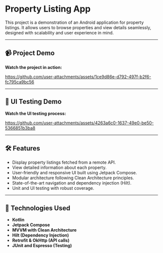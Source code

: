 # Property Listing App  

This project is a demonstration of an Android application for property listings. It allows users to browse properties and view details seamlessly, designed with scalability and user experience in mind.

---

## 📹 **Project Demo**  
**Watch the project in action:**  

https://github.com/user-attachments/assets/1ce9d86e-d792-497f-b2f6-fc795ca9bc56



---

## 🧪 **UI Testing Demo**  
**Watch the UI testing process:**  

https://github.com/user-attachments/assets/4263a6c0-1637-49e0-be50-5366851b3ba8




---

## 🛠️ **Features**  
- Display property listings fetched from a remote API.  
- View detailed information about each property.  
- User-friendly and responsive UI built using Jetpack Compose.  
- Modular architecture following Clean Architecture principles.  
- State-of-the-art navigation and dependency injection (Hilt).  
- Unit and UI testing with robust coverage.  

---

## 🚀 **Technologies Used**  
- **Kotlin**  
- **Jetpack Compose**  
- **MVVM with Clean Architecture**  
- **Hilt (Dependency Injection)**  
- **Retrofit & OkHttp (API calls)**  
- **JUnit and Espresso (Testing)**  
